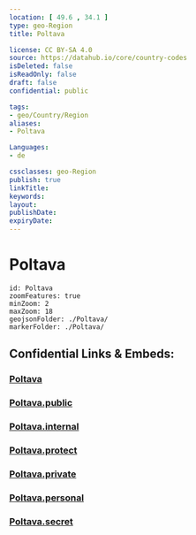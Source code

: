 ```yaml
---
location: [ 49.6 , 34.1 ] 
type: geo-Region
title: Poltava

license: CC BY-SA 4.0
source: https://datahub.io/core/country-codes
isDeleted: false
isReadOnly: false
draft: false
confidential: public

tags:
- geo/Country/Region
aliases:
- Poltava

Languages:
- de

cssclasses: geo-Region
publish: true
linkTitle: 
keywords: 
layout: 
publishDate: 
expiryDate: 
---
```


# Poltava

```leaflet
id: Poltava
zoomFeatures: true 
minZoom: 2 
maxZoom: 18
geojsonFolder: ./Poltava/
markerFolder: ./Poltava/
```


## Confidential Links & Embeds: 

### [Poltava](/_Standards/Earth/Continent/Europe/Europe~East/Ukraine/Regions~Ukraine/Poltava.md) 

### [Poltava.public](/_public/Earth/Continent/Europe/Europe~East/Ukraine/Regions~Ukraine/Poltava.public.md) 

### [Poltava.internal](/_internal/Earth/Continent/Europe/Europe~East/Ukraine/Regions~Ukraine/Poltava.internal.md) 

### [Poltava.protect](/_protect/Earth/Continent/Europe/Europe~East/Ukraine/Regions~Ukraine/Poltava.protect.md) 

### [Poltava.private](/_private/Earth/Continent/Europe/Europe~East/Ukraine/Regions~Ukraine/Poltava.private.md) 

### [Poltava.personal](/_personal/Earth/Continent/Europe/Europe~East/Ukraine/Regions~Ukraine/Poltava.personal.md) 

### [Poltava.secret](/_secret/Earth/Continent/Europe/Europe~East/Ukraine/Regions~Ukraine/Poltava.secret.md)

